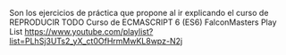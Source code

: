 Son los ejercicios de práctica que propone al ir explicando el curso de   REPRODUCIR TODO Curso de ECMASCRIPT 6 (ES6) FalconMasters 
Play List
https://www.youtube.com/playlist?list=PLhSj3UTs2_yX_ct0OfHrmMwKL8wpz-N2j